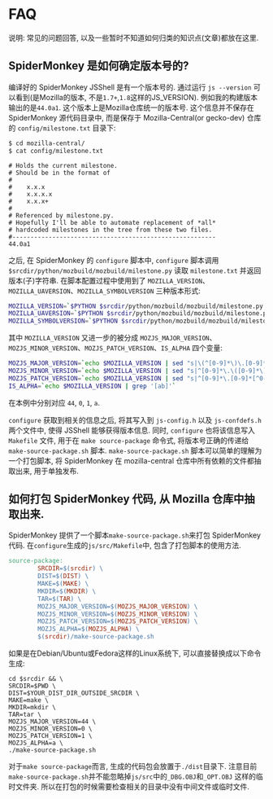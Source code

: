 # FAQ

说明: 常见的问题回答, 以及一些暂时不知道如何归类的知识点(文章)都放在这里.


## SpiderMonkey 是如何确定版本号的?

编译好的 SpiderMonkey JSShell 是有一个版本号的. 通过运行 `js --version` 可以看到(是Mozilla的版本, 不是`1.7+`,`1.8`这样的JS_VERSION). 例如我的构建版本输出的是`44.0a1`. 这个版本上是Mozilla仓库统一的版本号. 这个信息并不保存在 SpiderMonkey 源代码目录中, 而是保存于 Mozilla-Central(or gecko-dev) 仓库的 `config/milestone.txt` 目录下:
```bash
$ cd mozilla-central/
$ cat config/milestone.txt
```
	# Holds the current milestone.
	# Should be in the format of
	#
	#    x.x.x
	#    x.x.x.x
	#    x.x.x+
	#
	# Referenced by milestone.py.
	# Hopefully I'll be able to automate replacement of *all*
	# hardcoded milestones in the tree from these two files.
	#--------------------------------------------------------
	44.0a1

之后, 在 SpiderMonkey 的 `configure` 脚本中, `configure` 脚本调用 `$srcdir/python/mozbuild/mozbuild/milestone.py` 读取 `milestone.txt` 并返回版本(子)字符串.
在脚本配置过程中使用到了 `MOZILLA_VERSION`、`MOZILLA_UAVERSION`、`MOZILLA_SYMBOLVERSION` 三种版本形式:
```bash
MOZILLA_VERSION=`$PYTHON $srcdir/python/mozbuild/mozbuild/milestone.py --topsrcdir $srcdir`
MOZILLA_UAVERSION=`$PYTHON $srcdir/python/mozbuild/mozbuild/milestone.py --topsrcdir $srcdir --uaversion`
MOZILLA_SYMBOLVERSION=`$PYTHON $srcdir/python/mozbuild/mozbuild/milestone.py --topsrcdir $srcdir --symbolversion`
```
其中 `MOZILLA_VERSION` 又进一步的被分成 `MOZJS_MAJOR_VERSION`、`MOZJS_MINOR_VERSION`、`MOZJS_PATCH_VERSION`、`IS_ALPHA` 四个变量:
```bash
MOZJS_MAJOR_VERSION=`echo $MOZILLA_VERSION | sed "s|\(^[0-9]*\)\.[0-9]*.*|\1|"`
MOZJS_MINOR_VERSION=`echo $MOZILLA_VERSION | sed "s|^[0-9]*\.\([0-9]*\).*|\1|"`
MOZJS_PATCH_VERSION=`echo $MOZILLA_VERSION | sed "s|^[0-9]*\.[0-9]*[^0-9]*||"`
IS_ALPHA=`echo $MOZILLA_VERSION | grep '[ab]'`
```
在本例中分别对应 `44`, `0`, `1`, `a`.

`configure` 获取到相关的信息之后, 将其写入到 `js-config.h` 以及 `js-confdefs.h` 两个文件中, 使得 JSShell 能够获得版本信息. 同时, `configure` 也将该信息写入 `Makefile` 文件, 用于在 `make source-package` 命令式, 将版本号正确的传递给 `make-source-package.sh` 脚本.
`make-source-package.sh` 脚本可以简单的理解为一个打包脚本, 将 SpiderMonkey 在 mozilla-central 仓库中所有依赖的文件都抽取出来, 用于单独发布.

## 如何打包 SpiderMonkey 代码, 从 Mozilla 仓库中抽取出来.

SpiderMonkey 提供了一个脚本`make-source-package.sh`来打包 SpiderMonkey 代码.
在`configure`生成的`js/src/Makefile`中, 包含了打包脚本的使用方法.
```makefile
source-package:
        SRCDIR=$(srcdir) \
        DIST=$(DIST) \
        MAKE=$(MAKE) \
        MKDIR=$(MKDIR) \
        TAR=$(TAR) \
        MOZJS_MAJOR_VERSION=$(MOZJS_MAJOR_VERSION) \
        MOZJS_MINOR_VERSION=$(MOZJS_MINOR_VERSION) \
        MOZJS_PATCH_VERSION=$(MOZJS_PATCH_VERSION) \
        MOZJS_ALPHA=$(MOZJS_ALPHA) \
        $(srcdir)/make-source-package.sh
```
如果是在Debian/Ubuntu或Fedora这样的Linux系统下, 可以直接替换成以下命令生成:
```
cd $srcdir && \
SRCDIR=$PWD \
DIST=$YOUR_DIST_DIR_OUTSIDE_SRCDIR \
MAKE=make \
MKDIR=mkdir \
TAR=tar \
MOZJS_MAJOR_VERSION=44 \
MOZJS_MINOR_VERSION=0 \
MOZJS_PATCH_VERSION=1 \
MOZJS_ALPHA=a \
./make-source-package.sh
```
对于`make source-package`而言, 生成的代码包会放置于`./dist`目录下.
注意目前`make-source-package.sh`并不能忽略掉`js/src`中的`_DBG.OBJ`和`_OPT.OBJ`
这样的临时文件夹. 所以在打包的时候需要检查相关的目录中没有中间文件或临时文件.

